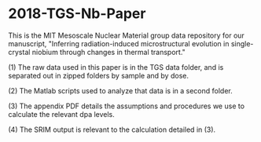 # 2018-TGS-Nb-Paper
This is the MIT Mesoscale Nuclear Material group data repository for our manuscript, "Inferring radiation-induced microstructural evolution in single-crystal niobium through changes in thermal transport."

(1) The raw data used in this paper is in the TGS data folder, and is separated out in zipped folders by sample and by dose.

(2) The Matlab scripts used to analyze that data is in a second folder. 

(3) The appendix PDF details the assumptions and procedures we use to calculate the relevant dpa levels.

(4) The SRIM output is relevant to the calculation detailed in (3). 
